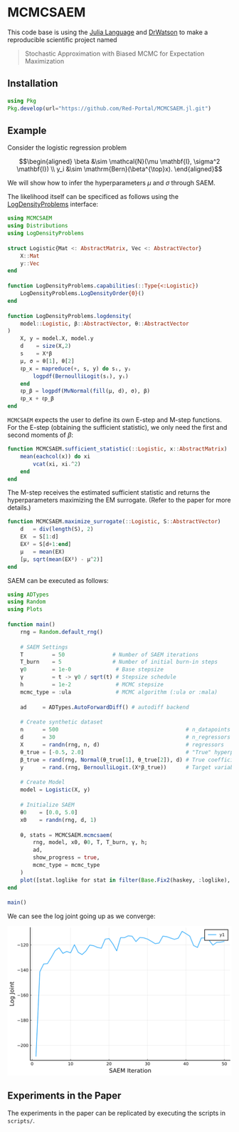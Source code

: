 
# MCMCSAEM

This code base is using the [Julia Language](https://julialang.org/) and
[DrWatson](https://juliadynamics.github.io/DrWatson.jl/stable/)
to make a reproducible scientific project named
> Stochastic Approximation with Biased MCMC for Expectation Maximization

## Installation

```julia
using Pkg
Pkg.develop(url="https://github.com/Red-Portal/MCMCSAEM.jl.git")
```

## Example
Consider the logistic regression problem
```math
\begin{aligned}
    \beta &\sim \mathcal{N}(\mu \mathbf{I}, \sigma^2 \mathbf{I}) \\
    y_i   &\sim \mathrm{Bern}(\beta^{\top}x).
\end{aligned}
```
We will show how to infer the hyperparameters $\mu$ and $\sigma$ through SAEM.

The likelihood itself can be specificed as follows using the [LogDensityProblems](https://github.com/tpapp/LogDensityProblems.jl) interface:
```julia
using MCMCSAEM
using Distributions
using LogDensityProblems

struct Logistic{Mat <: AbstractMatrix, Vec <: AbstractVector}
    X::Mat
    y::Vec
end

function LogDensityProblems.capabilities(::Type{<:Logistic})
    LogDensityProblems.LogDensityOrder{0}()
end

function LogDensityProblems.logdensity(
    model::Logistic, β::AbstractVector, θ::AbstractVector
)
    X, y = model.X, model.y
    d    = size(X,2)
    s    = X*β   
    μ, σ = θ[1], θ[2]
    ℓp_x = mapreduce(+, s, y) do sᵢ, yᵢ
        logpdf(BernoulliLogit(sᵢ), yᵢ)
    end
    ℓp_β = logpdf(MvNormal(fill(μ, d), σ), β)
    ℓp_x + ℓp_β
end
```

`MCMCSAEM` expects the user to define its own E-step and M-step functions.
For the E-step (obtaining the sufficient statistic), we only need the first and second moments of $\beta$:
```julia
function MCMCSAEM.sufficient_statistic(::Logistic, x::AbstractMatrix)
    mean(eachcol(x)) do xi
        vcat(xi, xi.^2)
    end
end
```

The M-step receives the estimated sufficient statistic and returns the hyperparameters maximizing the EM surrogate. (Refer to the paper for more details.)
```julia
function MCMCSAEM.maximize_surrogate(::Logistic, S::AbstractVector)
    d   = div(length(S), 2)
    EX  = S[1:d]
    EX² = S[d+1:end]
    μ   = mean(EX)
    [μ, sqrt(mean(EX²) - μ^2)]
end
```

SAEM can be executed as follows:
```julia
using ADTypes
using Random
using Plots

function main()
    rng = Random.default_rng()

    # SAEM Settings
    T         = 50               # Number of SAEM iterations
    T_burn    = 5                # Number of initial burn-in steps
    γ0        = 1e-0              # Base stepsize
    γ         = t -> γ0 / sqrt(t) # Stepsize schedule
    h         = 1e-2              # MCMC stepsize
    mcmc_type = :ula              # MCMC algorithm (:ula or :mala)

    ad     = ADTypes.AutoForwardDiff() # autodiff backend

    # Create synthetic dataset
    n      = 500                                        # n_datapoints
    d      = 30                                         # n_regressors
    X      = randn(rng, n, d)                           # regressors
    θ_true = [-0.5, 2.0]                                # "True" hyperparameters
    β_true = rand(rng, Normal(θ_true[1], θ_true[2]), d) # True coefficients
    y      = rand.(rng, BernoulliLogit.(X*β_true))      # Target variables
    
    # Create Model
    model = Logistic(X, y)

    # Initialize SAEM
    θ0    = [0.0, 5.0]
    x0    = randn(rng, d, 1)

    θ, stats = MCMCSAEM.mcmcsaem(
        rng, model, x0, θ0, T, T_burn, γ, h;
        ad, 
        show_progress = true, 
        mcmc_type = mcmc_type
    )
    plot([stat.loglike for stat in filter(Base.Fix2(haskey, :loglike), stats)], xlabel="SAEM Iteration", ylabel="Log Joint")
end

main()
```

We can see the log joint going up as we converge:

![logisticlogjoint](logistic_example.svg)

## Experiments in the Paper
The experiments in the paper can be replicated by executing the scripts in `scripts/`.
